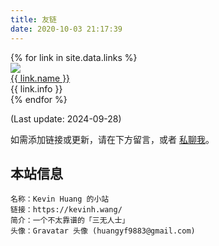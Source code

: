 ```yaml
---
title: 友链
date: 2020-10-03 21:17:39
---
```


<div class="links-content">
<div class="link-navigation">
{% for link in site.data.links %}
<div class="card"><img class="avatar nomediumzoom" src="{{ link.avatar }}"/>
<div class="card-header">
<div><a href="{{ link.site }}" target="_blank"> {{ link.name }}</a> </div>
<div class="info">{{ link.info }}</div>
</div>
</div>
{% endfor %}
</div>

(Last update: 2024-09-28)

如需添加链接或更新，请在下方留言，或者 [私聊我](https://kevinh.wang/about/)。

## 本站信息
```
名称：Kevin Huang 的小站
链接：https://kevinh.wang/
简介：一个不太靠谱的「三无人士」
头像：Gravatar 头像 (huangyf9883@gmail.com)
```